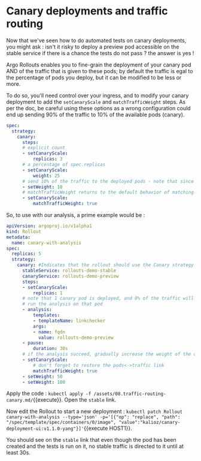 # Canary deployments and traffic routing

Now that we've seen how to do automated tests on canary deployments, you might ask : isn't it risky to deploy a preview pod accessible on the stable service if there is a chance the tests do not pass ? the answer is yes !

Argo Rollouts enables you to fine-grain the deployment of your canary pod AND of the traffic that is given to these pods; by default the traffic is egal to the percentage of pods you deploy, but it can be modified to be less or more.

To do so, you'll need control over your ingress, and to modify your canary deployment to add the `setCanaryScale` and `matchTrafficWeight` steps. As per the doc, be careful using these options as a wrong configuration could end up sending 90% of the traffic to 10% of the available pods (canary).

```yaml
spec:
  strategy:
    canary:
      steps:
      # explicit count
      - setCanaryScale:
          replicas: 3
      # a percentage of spec.replicas
      - setCanaryScale:
          weight: 25
      # send 10% of the traffic to the deployed pods - note that since we used setCanaryScale, this does NOT modify the number of pods.
      - setWeight: 10
      # matchTrafficWeight returns to the default behavior of matching the canary traffic weight
      - setCanaryScale:
          matchTrafficWeight: true
```

So, to use with our analysis, a prime example would be : 

```yaml
apiVersion: argoproj.io/v1alpha1
kind: Rollout
metadata:
  name: canary-with-analysis
spec:
  replicas: 5
  strategy:
    canary: #Indicates that the rollout should use the Canary strategy
      stableService: rollouts-demo-stable
      canaryService: rollouts-demo-preview
      steps:
      - setCanaryScale:
          replicas: 1
      # note that 1 canary pod is deployed, and 0% of the traffic will go to it for now
      # run the analysis on that pod
      - analysis:
          templates:
          - templateName: linkchecker
          args:
          - name: fqdn
            value: rollouts-demo-preview
      - pause:
          duration: 30s
      # if the analysis succeed, gradually increase the weight of the deployment
      - setCanaryScale:
          # don't forget to restore the pods<->traffic link
          matchTrafficWeight: true
      - setWeight: 50
      - setWeight: 100
```

Apply the code : `kubectl apply -f /assets/08.traffic-routing-canary.md/`{{execute}}.
Open the `stable` link.

Now edit the Rollout to start a new deployment : `kubectl patch Rollout canary-with-analysis --type='json' -p='[{"op": "replace", "path": "/spec/template/spec/containers/0/image", "value":"kalioz/canary-deployment-ui:v1.1.0-yang"}]'`{{execute HOST1}}.

You should see on the `stable` link that even though the pod has been created and the tests is run on it, no stable traffic is directed to it until at least 30s.